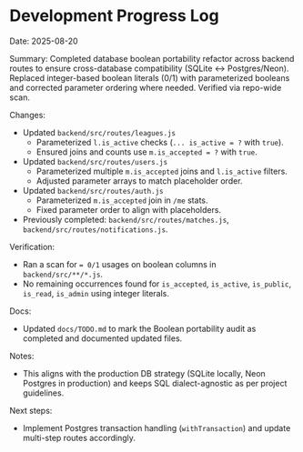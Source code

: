 # Development Progress Log

Date: 2025-08-20

Summary: Completed database boolean portability refactor across backend routes to ensure cross-database compatibility (SQLite ↔ Postgres/Neon). Replaced integer-based boolean literals (0/1) with parameterized booleans and corrected parameter ordering where needed. Verified via repo-wide scan.

Changes:
- Updated `backend/src/routes/leagues.js`
  - Parameterized `l.is_active` checks (`... is_active = ?` with `true`).
  - Ensured joins and counts use `m.is_accepted = ?` with `true`.
- Updated `backend/src/routes/users.js`
  - Parameterized multiple `m.is_accepted` joins and `l.is_active` filters.
  - Adjusted parameter arrays to match placeholder order.
- Updated `backend/src/routes/auth.js`
  - Parameterized `m.is_accepted` join in `/me` stats.
  - Fixed parameter order to align with placeholders.
- Previously completed: `backend/src/routes/matches.js`, `backend/src/routes/notifications.js`.

Verification:
- Ran a scan for `= 0/1` usages on boolean columns in `backend/src/**/*.js`.
- No remaining occurrences found for `is_accepted`, `is_active`, `is_public`, `is_read`, `is_admin` using integer literals.

Docs:
- Updated `docs/TODO.md` to mark the Boolean portability audit as completed and documented updated files.

Notes:
- This aligns with the production DB strategy (SQLite locally, Neon Postgres in production) and keeps SQL dialect-agnostic as per project guidelines.

Next steps:
- Implement Postgres transaction handling (`withTransaction`) and update multi-step routes accordingly.
